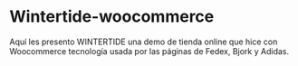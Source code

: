 # Wintertide-woocommerce
Aquí les presento WINTERTIDE una demo de tienda online que hice con Woocommerce tecnología usada por las páginas de Fedex, Bjork y Adidas.
